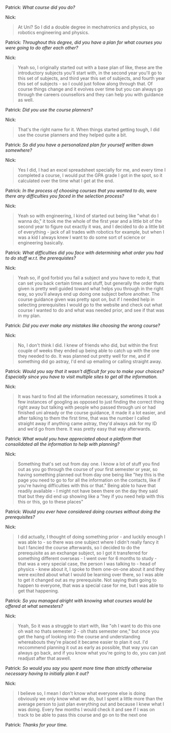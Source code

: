 Patrick: *What course did you do?*

Nick: 
> At Uni? So I did a double degree in mechatronics and physics, so robotics engineering and physics.

Patrick: *Throughout this degree, did you have a plan for what courses you were going to do after each other?*

Nick: 
> Yeah so, I originally started out with a base plan of like, these are the introductory subjects you'll start with, in the second year you'll go to this set of subjects, and third year this set of subjects, and fourth year this set of subjects - so I could just follow along through that. Of course things change and it evolves over time but you can always go through the careers counsellors and they can help you with guidance as well.

Patrick: *Did you use the course planners?*

Nick: 
> That's the right name for it. When things started getting tough, I did use the course planners and they helped quite a bit.

Patrick: *So did you have a personalized plan for yourself written down somewhere?*

Nick: 
> Yes I did, I had an excel spreadsheet specially for me, and every time I completed a course, I would put the GPA grade I got in the spot, so it calculated over the time what I get at the end.

Patrick: *In the process of choosing courses that you wanted to do, were there any difficulties you faced in the selection process?*

Nick: 
> Yeah so with engineering, I kind of started out being like "what do I wanna do," it took me the whole of the first year and a little bit of the second year to figure out exactly it was, and I decided to do a little bit of everything - jack of all trades with robotics for example, but when I was a kid I always knew I want to do some sort of science or engineering basically.

Patrick: *What difficulties did you face with determining what order you had to do stuff w.r.t. the prerequistes?*

Nick: 
> Yeah so, if god forbid you fail a subject and you have to redo it, that can set you back certain times and stuff, but generally the order thats given is pretty well guided toward what helps you through in the right way, so you'll always end up doing one subject before another. The course guidance given was pretty spot on, but if I needed help in selecting prerequisites I would go to the website and check out what course I wanted to do and what was needed prior, and see if that was in my plan.

Patrick: *Did you ever make any mistakes like choosing the wrong course?*

Nick: 
> No, I don't think I did. I knew of friends who did, but within the first couple of weeks they ended up being able to catch up with the one they needed to do. It was planned out pretty well for me, and if something did go astray, I'd end up emailing or calling straight away.

Patrick: *Would you say that it wasn't difficult for you to make your choices? Especially since you have to visit multiple sites to get all the information.*

Nick: 
> It was hard to find all the information necessary, sometimes it took a few instances of googling as opposed to just finding the correct thing right away but talking with people who passed through uni or had finished uni already or the course guidance, it made it a lot easier, and after talking to them the first time, that was the number I called straight away if anything came astray, they'd always ask for my ID and we'd go from there. It was pretty easy that way afterwards.

Patrick: *What would you have appreciated about a platform that consolidated all the information to help with planning?*

Nick: 
> Something that's set out from day one. I know a lot of stuff you find out as you go through the course of your first semester or year, so having something planned out from day one being like "hey this is the page you need to go to for all the information on the contacts, like if you're having difficulties with this or that." Being able to have that readily available - I might not have been there on the day they said that but they did end up showing like a "hey if you need help with this this or this, go to these places"

Patrick: *Would you ever have considered doing courses without doing the prerequisites?*

Nick: 
> I did actually, I thought of doing something prior - and luckily enough I was able to - so there was one subject where I didn't really fancy it but I fancied the course afterwards, so I decided to do the prerequisite as an exchange subject, so I got it transferred for something different overseas - I went over for 6 months to study - that was a very special case, the person I was talking to - head of physics - knew about it, I spoke to them one-on-one about it and they were excited about what I would be learning over there, so I was able to get it changed out as my prerequisite. Not saying thats going to happen to everyone, that was a special case for me, but I was able to get that happening.

Patrick: *So you managed alright with knowing what courses would be offered at what semesters?*

Nick: 
> Yeah, So it was a struggle to start with, like "oh I want to do this one oh wait no thats semester 2 - oh thats semester one," but once you get the hang of looking into the course and understanding whereabouts they're placed it became easier to plan it out. I'd reccommend planning it out as early as possible, that way you can always go back, and if you know what you're going to do, you can just readjust after that aswell.

Patrick: *So would you say you spent more time than strictly otherwise necessary having to initially plan it out?*

Nick: 
> I believe so, I mean I don't know what everyone else is doing obviously we only know what we do, but I spent a little more than the average person to just plan everything out and because I knew what I was doing. Every few months I would check it and see if I was on track to be able to pass this course and go on to the next one

Patrick: *Thanks for your time.*
